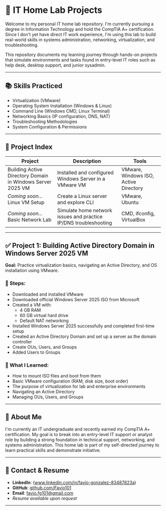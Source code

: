 # 🧪 IT Home Lab Projects

Welcome to my personal IT home lab repository. I'm currently pursuing a degree in Information Technology and hold the CompTIA A+ certification. Since I don't yet have direct IT work experience, I'm using this lab to build real-world skills in systems administration, networking, virtualization, and troubleshooting.

This repository documents my learning journey through hands-on projects that simulate environments and tasks found in entry-level IT roles such as help desk, desktop support, and junior sysadmin.

---

## 📚 Skills Practiced

- Virtualization (VMware)
- Operating System Installation (Windows & Linux)
- Command Line (Windows CMD, Linux Terminal)
- Networking Basics (IP configuration, DNS, NAT)
- Troubleshooting Methodologies
- System Configuration & Permissions

---

## 🧰 Project Index

| Project | Description | Tools |
|--------|-------------|-------|
| Building Active Directory Domain in Windows Server 2025 VM| Installed and configured Windows Server in a VMware VM | VMware, Windows ISO, Active Directory |
| *Coming soon...* Linux VM Setup | Create a Linux server and explore CLI | VMware, Ubuntu |
| *Coming soon...* Basic Network Lab | Simulate home network issues and practice IP/DNS troubleshooting | CMD, ifconfig, VirtualBox |

---

## ✅ Project 1: Building Active Directory Domain in Windows Server 2025 VM

**Goal:** Practice virtualization basics, navigating an Active Directory, and OS installation using VMware.

### 🔧 Steps:
- Downloaded and installed VMware
- Downloaded official Windows Server 2025 ISO from Microsoft
- Created a VM with:
  - 4 GB RAM
  - 60 GB virtual hard drive
  - Default NAT networking
- Installed Windows Server 2025 successfully and completed first-time setup
- Created an Active Directory Domain and set up a server as the domain controller
- Create OUs, Users, and Groups
- Added Users to Groups

### 🧠 What I Learned:
- How to mount ISO files and boot from them
- Basic VMware configuration (RAM, disk size, boot order)
- The purpose of virtualization for lab and enterprise environments
- Navigating an Active Directory
- Managing OUs, Users, and Groups

---

## 🪪 About Me

I'm currently an IT undergraduate and recently earned my CompTIA A+ certification. My goal is to break into an entry-level IT support or analyst role by building a strong foundation in technical support, networking, and systems administration. This home lab is part of my self-directed journey to learn practical skills and demonstrate initiative.

---

## 📝 Contact & Resume

- **LinkedIn**: (www.linkedin.com/in/favio-gonzalez-83487823a)  
- **GitHub**: [github.com/Favio101](https://github.com/Favio101)  
- **Email**: favio.fg101@gmail.com  
- *Resume available upon request*

---

